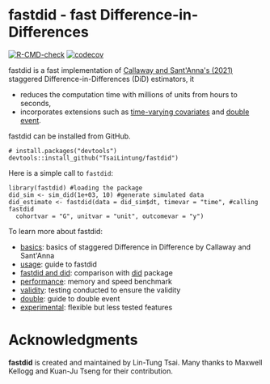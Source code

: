 # fastdid - fast Difference-in-Differences

  <!-- badges: start -->
  [![R-CMD-check](https://github.com/TsaiLintung/fastdid/actions/workflows/R-CMD-check.yaml/badge.svg)](https://github.com/TsaiLintung/fastdid/actions/workflows/R-CMD-check.yaml)
  [![codecov](https://codecov.io/github/TsaiLintung/fastdid/graph/badge.svg?token=0EYF1DIBRF)](https://codecov.io/github/TsaiLintung/fastdid)
  <!-- badges: end -->

fastdid is a fast implementation of [Callaway and Sant'Anna's (2021)](https://www.sciencedirect.com/science/article/pii/S0304407620303948) staggered Difference-in-Differences (DiD) estimators, it 

  - reduces the computation time with millions of units from hours to seconds,
  - incorporates extensions such as [time-varying covariates](https://arxiv.org/abs/2202.02903) and [double event](not_ready_yet). 

fastdid can be installed from GitHub. 

```
# install.packages("devtools")
devtools::install_github("TsaiLintung/fastdid")
```

Here is a simple call to `fastdid`:

```
library(fastdid) #loading the package
did_sim <- sim_did(1e+03, 10) #generate simulated data 
did_estimate <- fastdid(data = did_sim$dt, timevar = "time", #calling fastdid
  cohortvar = "G", unitvar = "unit", outcomevar = "y")
```

To learn more about fastdid: 

  - [basics](https://bcallaway11.github.io/did/articles/did-basics.html): basics of staggered Difference in Difference by Callaway and Sant'Anna
  - [usage](articles/usage.html): guide to fastdid
  - [fastdid and did](articles/did.html): comparison with [did](https://github.com/bcallaway11/did) package
  - [performance](articles/performance.html): memory and speed benchmark
  - [validity](articles/validity.html): testing conducted to ensure the validity
  - [double](articles/double.html): guide to double event 
  - [experimental](articles/experimental.html): flexible but less tested features

# Acknowledgments

**fastdid** is created and maintained by Lin-Tung Tsai. Many thanks to Maxwell Kellogg and Kuan-Ju Tseng for their contribution. 


